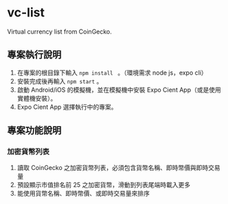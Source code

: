 # vc-list
Virtual currency list from CoinGecko.

## 專案執行說明
1. 在專案的根目錄下輸入 ```npm install ``` 。（環境需求 node js，expo cli）
2. 安裝完成後再輸入 ```npm start``` 。
3. 啟動 Android/iOS 的模擬機，並在模擬機中安裝 Expo Cient App（或是使用實體機安裝）。
4. Expo Cient App 選擇執行中的專案。

## 專案功能說明
### 加密貨幣列表
1. 讀取 CoinGecko 之加密貨幣列表，必須包含貨幣名稱、即時幣價與即時交易量
2. 預設顯示市值排名前 25 之加密貨幣，滑動到列表尾端時載入更多
3. 能使用貨幣名稱、即時幣價、或即時交易量來排序
